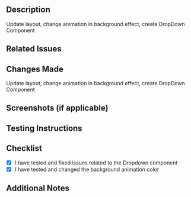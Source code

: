 ## Description
<!-- Provide a summary of the changes you made. -->
Update layout, change animation in background effect, create DropDown Component

## Related Issues
<!-- Mention any related issues or tickets, if applicable. -->
<!-- Example: Fixes #123, Closes #456 -->

## Changes Made
<!-- List the changes you made. -->
Update layout, change animation in background effect, create DropDown Component

## Screenshots (if applicable)
<!-- Add screenshots to help explain your changes, if applicable. -->

## Testing Instructions
<!-- Provide instructions to test the changes made. -->

## Checklist
- [x] I have tested and fixed issues related to the Dropdown component
- [x] I have tested and changed the background animation color

## Additional Notes
<!-- Add any additional notes or context here. -->
